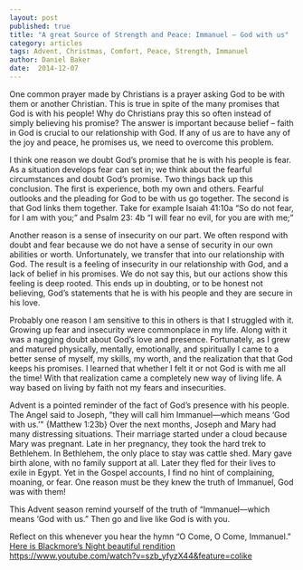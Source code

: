 ```yaml
---
layout: post
published: true
title: "A great Source of Strength and Peace: Immanuel – God with us"
category: articles
tags: Advent, Christmas, Comfort, Peace, Strength, Immanuel
author: Daniel Baker
date:  2014-12-07 
---
```


One common prayer made by Christians is a prayer asking God to be with them or another Christian. This is true in spite of the many promises that God is with his people! Why do Christians pray this so often instead of simply believing his promise? The answer is important because belief – faith in God is crucial to our relationship with God. If any of us are to have any of the joy and peace, he promises us, we need to overcome this problem.
	
I think one reason we doubt God’s promise that he is with his people is fear. As a situation develops fear can set in; we think about the fearful circumstances and doubt God’s promise. Two things back up this conclusion. The first is experience, both my own and others. Fearful outlooks and the pleading for God to be with us go together. The second is that God links them together. Take for example Isaiah 41:10a “So do not fear, for I am with you;” and Psalm 23: 4b “I will fear no evil, for you are with me;”
	
Another reason is a sense of insecurity on our part. We often respond with doubt and fear because we do not have a sense of security in our own abilities or worth. Unfortunately, we transfer that into our relationship with God. The result is a feeling of insecurity in our relationship with God, and a lack of belief in his promises. We do not say this, but our actions show this feeling is deep rooted. This ends up in doubting, or to be honest not believing, God’s statements that he is with his people and they are secure in his love. 
	
Probably one reason I am sensitive to this in others is that I struggled with it. Growing up fear and insecurity were commonplace in my life. Along with it was a nagging doubt about God’s love and presence. Fortunately, as I grew and matured physically, mentally, emotionally, and spiritually I came to a better sense of myself, my skills, my worth, and the realization that that God keeps his promises. I learned that whether I felt it or not God is with me all the time! With that realization came a completely new way of living life. A way based on living by faith not my fears and insecurities.
	
Advent is a pointed reminder of the fact of God’s presence with his people. The Angel said to Joseph, “they will call him Immanuel—which means ‘God with us.’"  {Matthew 1:23b} Over the next months, Joseph and Mary had many distressing situations. Their marriage started under a cloud because Mary was pregnant. Late in her pregnancy, they took the hard trek to Bethlehem. In Bethlehem, the only place to stay was cattle shed. Mary gave birth alone, with no family support at all. Later they fled for their lives to exile in Egypt. Yet in the Gospel accounts, I find no hint of complaining, moaning, or fear. One reason must be they knew the truth of Immanuel, God was with them!
	
This Advent season remind yourself of the truth of “Immanuel—which means ‘God with us.” Then go and live like God is with you.
	
Reflect on this whenever you hear the hymn “O Come, O Come, Immanuel.” 
	[Here is Blackmore’s Night beautiful rendition](https://www.youtube.com/watch?v=szb_yfyzX44&feature=colike )
    https://www.youtube.com/watch?v=szb_yfyzX44&feature=colike 

